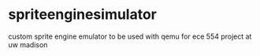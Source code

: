 # spriteenginesimulator
custom sprite engine emulator to be used with qemu for ece 554 project at uw madison

